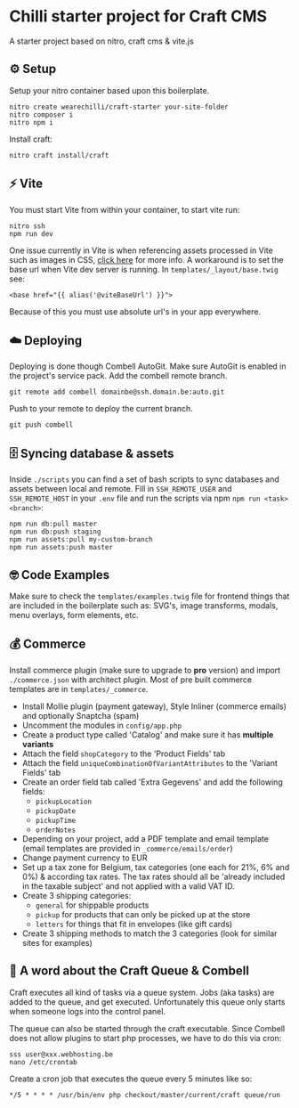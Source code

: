 # Chilli starter project for Craft CMS

A starter project based on nitro, craft cms & vite.js

## ⚙️ Setup
Setup your nitro container based upon this boilerplate. 

    nitro create wearechilli/craft-starter your-site-folder
    nitro composer i
    nitro npm i

Install craft:

    nitro craft install/craft

## ⚡️ Vite

You must start Vite from within your container, to start vite run:

    nitro ssh
    npm run dev

One issue currently in Vite is when referencing assets processed in Vite such as images in CSS, [click here](https://github.com/vitejs/vite/issues/2196) for more info. A workaround is to set the base url when Vite dev server is running. In `templates/_layout/base.twig` see:

    <base href="{{ alias('@viteBaseUrl') }}">

Because of this you  must use absolute url's in your app everywhere.

## ☁️ Deploying

Deploying is done though Combell AutoGit. Make sure AutoGit is enabled in the project's service pack. Add the combell remote branch.

    git remote add combell domainbe@ssh.domain.be:auto.git

Push to your remote to deploy the current branch.

    git push combell

## 🗄 Syncing database & assets

Inside `./scripts` you can find a set of bash scripts to sync databases and assets between local and remote. Fill in `SSH_REMOTE_USER` and `SSH_REMOTE_HOST` in your `.env` file and run the scripts via npm `npm run <task> <branch>`:

    npm run db:pull master
    npm run db:push staging
    npm run assets:pull my-custom-branch
    npm run assets:push master

## 🤓 Code Examples

Make sure to check the `templates/examples.twig` file for frontend things that are included in the boilerplate such as: SVG's, image transforms, modals, menu overlays, form elements, etc.

## 💰 Commerce

Install commerce plugin (make sure to upgrade to **pro** version) and import `./commerce.json` with architect plugin. Most of pre built commerce templates are in `templates/_commerce`.

+ Install Mollie plugin (payment gateway), Style Inliner (commerce emails) and optionally Snaptcha (spam)
+ Uncomment the modules in `config/app.php`
+ Create a product type called 'Catalog' and make sure it has **multiple variants**
+ Attach the field `shopCategory` to the 'Product Fields' tab
+ Attach the field `uniqueCombinationOfVariantAttributes` to the 'Variant Fields' tab
+ Create an order field tab called 'Extra Gegevens' and add the following fields:
    - `pickupLocation`
    - `pickupDate`
    - `pickupTime`
    - `orderNotes`
+ Depending on your project, add a PDF template and email template (email templates are provided in `_commerce/emails/order`)
+ Change payment currency to EUR
+ Set up a tax zone for Belgium, tax categories (one each for 21%, 6% and 0%) & according tax rates. The tax rates should all be 'already included in the taxable subject' and not applied with a valid VAT ID.
+ Create 3 shipping categories:
    - `general` for shippable products
    - `pickup` for products that can only be picked up at the store
    - `letters` for things that fit in envelopes (like gift cards)
+ Create 3 shipping methods to match the 3 categories (look for similar sites for examples)

## 🏃 A word about the Craft Queue & Combell

Craft executes all kind of tasks via a queue system. Jobs (aka tasks) are added to the queue, and get executed. Unfortunately this queue only starts when someone logs into the control panel.

The queue can also be started through the craft executable. Since Combell does not allow plugins to start php processes, we have to do this via cron:

    sss user@xxx.webhosting.be
    nano /etc/crontab

Create a cron job that executes the queue every 5 minutes like so:

    */5 * * * * /usr/bin/env php checkout/master/current/craft queue/run
